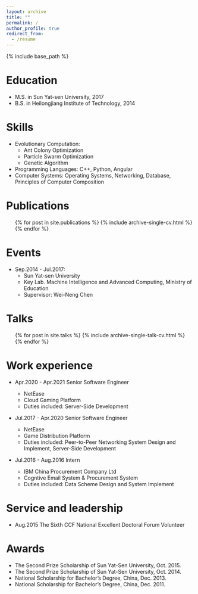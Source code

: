 ```yaml
---
layout: archive
title: ""
permalink: /
author_profile: true
redirect_from:
  - /resume
---
```


{% include base_path %}

Education
======
* M.S. in Sun Yat-sen University, 2017
* B.S. in Heilongjiang Institute of Technology, 2014

Skills
======
* Evolutionary Computation:
  * Ant Colony Optimization
  * Particle Swarm Optimization
  * Genetic Algorithm
* Programming Languages: C++, Python, Angular
* Computer Systems: Operating Systems, Networking, Database, Principles of Computer Composition

Publications
======
  <ul>{% for post in site.publications %}
    {% include archive-single-cv.html %}
  {% endfor %}</ul>

Events
======
* Sep.2014 - Jul.2017:
  * Sun Yat-sen University 
  * Key Lab. Machine Intelligence and Advanced Computing, Ministry of Education
  * Supervisor: Wei-Neng Chen

Talks
======
  <ul>{% for post in site.talks %}
    {% include archive-single-talk-cv.html %}
  {% endfor %}</ul>

Work experience
======
* Apr.2020 - Apr.2021 Senior Software Engineer 
  * NetEase
  * Cloud Gaming Platform
  * Duties included: Server-Side Development

* Jul.2017 - Apr.2020 Senior Software Engineer
  * NetEase
  * Game Distribution Platform
  * Duties included: Peer-to-Peer Networking System Design and Implement, Server-Side Development

* Jul.2016 - Aug.2016 Intern
  * IBM China Procurement Company Ltd
  * Cogntive Email System & Procurement System
  * Duties included: Data Scheme Design and System Implement


Service and leadership
======
* Aug.2015 The Sixth CCF National Excellent Doctoral Forum Volunteer

Awards
======
* The Second Prize Scholarship of Sun Yat-Sen University, Oct. 2015.
*	The Second Prize Scholarship of Sun Yat-Sen University, Oct. 2014.
* National Scholarship for Bachelor’s Degree, China, Dec. 2013.
* National Scholarship for Bachelor’s Degree, China, Dec. 2011.

